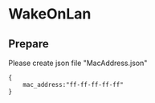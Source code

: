 # WakeOnLan
## Prepare
Please create json file "MacAddress.json"

    {
        mac_address:"ff-ff-ff-ff-ff"
    }